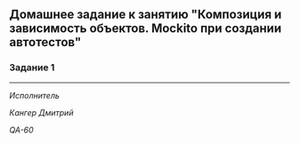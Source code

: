 ## Домашнее задание к занятию "Композиция и зависимость объектов. Mockito при создании автотестов"

### Задание 1



***


*Исполнитель*

*Кангер Дмитрий*

*QA-60*
